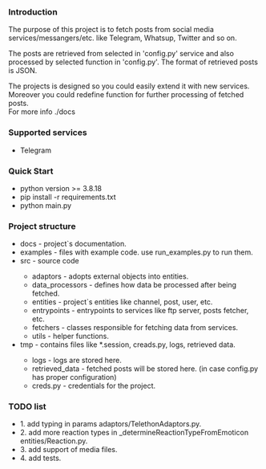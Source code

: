 <h3>Introduction</h3>
<p>The purpose of this project is to fetch posts from social media services/messangers/etc. like Telegram, Whatsup, Twitter and so on.</p>
<p>The posts are retrieved from selected in 'config.py' service and also processed by selected function in 'config.py'. The format of retrieved posts is JSON.</p>
<p>The projects is designed so you could easily extend it with new services. Moreover you could redefine function for further processing of fetched posts.<br>For more info ./docs</p>

<h3>Supported services</h3>
<ul>
  <li>Telegram</li>
</ul>

<h3>Quick Start</h3>
<ul>
  <li>python version >= 3.8.18</li>
  <li>pip install -r requirements.txt</li>
  <li>python main.py</li>
</ul>


<h3>Project structure</h3>
<ul>
  <li>docs - project`s documentation.</li>
  <li>examples - files with example code. use run_examples.py to run them.</li>
  <li>src - source code</li>
  <ul>
    <li>adaptors - adopts external objects into entities.</li>
    <li>data_processors - defines how data be processed after being fetched.</li>
    <li>entities - project`s entities like channel, post, user, etc.</li>
    <li>entrypoints - entrypoints to services like ftp server, posts fetcher, etc.</li>
    <li>fetchers - classes responsible for fetching data from services.</li>
    <li>utils - helper functions.</li>
  </ul>
  <li>tmp - contains files like *.session, creads.py, logs, retrieved data.</li>
  <ul>
    <li>logs - logs are stored here.</li>
    <li>retrieved_data - fetched posts will be stored here. (in case config.py has proper configuration)</li>
    <li>creds.py - credentials for the project.</li>
  </ul>
</ul>

<h3>TODO list</h3>
<ul>
<li>1. add typing in params adaptors/TelethonAdaptors.py.</li>
<li>2. add more reaction types in _determineReactionTypeFromEmoticon entities/Reaction.py.</li>
<li>3. add support of media files.</li>
<li>4. add tests.</li>
</ul>